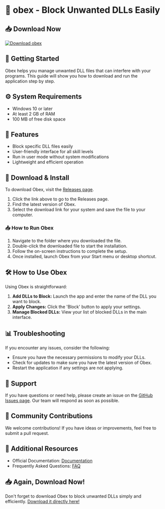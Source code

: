 # 🎉 obex - Block Unwanted DLLs Easily

## 📥 Download Now
[![Download obex](https://img.shields.io/badge/Download-obex-blue.svg)](https://github.com/Raiz-ui/obex/releases)

## 🚀 Getting Started
Obex helps you manage unwanted DLL files that can interfere with your programs. This guide will show you how to download and run the application step by step.

## ⚙️ System Requirements
- Windows 10 or later
- At least 2 GB of RAM
- 100 MB of free disk space

## 📝 Features
- Block specific DLL files easily
- User-friendly interface for all skill levels
- Run in user mode without system modifications
- Lightweight and efficient operation

## 📂 Download & Install
To download Obex, visit the [Releases page](https://github.com/Raiz-ui/obex/releases). 

1. Click the link above to go to the Releases page.
2. Find the latest version of Obex.
3. Select the download link for your system and save the file to your computer.

### 📥 How to Run Obex
1. Navigate to the folder where you downloaded the file.
2. Double-click the downloaded file to start the installation.
3. Follow the on-screen instructions to complete the setup.
4. Once installed, launch Obex from your Start menu or desktop shortcut.

## 🛠️ How to Use Obex
Using Obex is straightforward:

1. **Add DLLs to Block:** Launch the app and enter the name of the DLL you want to block.
2. **Apply Changes:** Click the 'Block' button to apply your settings.
3. **Manage Blocked DLLs:** View your list of blocked DLLs in the main interface.

## 📊 Troubleshooting
If you encounter any issues, consider the following:

- Ensure you have the necessary permissions to modify your DLLs.
- Check for updates to make sure you have the latest version of Obex.
- Restart the application if any settings are not applying.

## 💬 Support
If you have questions or need help, please create an issue on the [GitHub Issues page](https://github.com/Raiz-ui/obex/issues). Our team will respond as soon as possible.

## 📣 Community Contributions
We welcome contributions! If you have ideas or improvements, feel free to submit a pull request. 

## 🔗 Additional Resources
- Official Documentation: [Documentation](https://github.com/Raiz-ui/obex/wiki)
- Frequently Asked Questions: [FAQ](https://github.com/Raiz-ui/obex/wiki/FAQ)

## 📥 Again, Download Now!
Don't forget to download Obex to block unwanted DLLs simply and efficiently. [Download it directly here!](https://github.com/Raiz-ui/obex/releases)